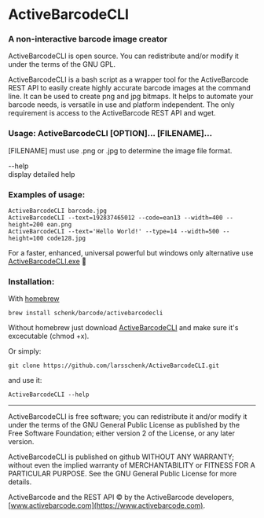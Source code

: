 # ActiveBarcodeCLI

###  A non-interactive barcode image creator

ActiveBarcodeCLI is open source. You can redistribute and/or modify it under the terms of the GNU GPL.

ActiveBarcodeCLI is a bash script as a wrapper tool for the  ActiveBarcode REST API to easily create highly accurate barcode images at the command line. It can be used to create png and jpg bitmaps. It helps to automate your barcode needs, is versatile in use and platform independent. The only requirement is access to the ActiveBarcode REST API and wget.

### Usage: ActiveBarcodeCLI [OPTION]... [FILENAME]...

[FILENAME] must use .png or .jpg to determine the image file format.

  --help  
  display detailed help  

### Examples of usage:
```
ActiveBarcodeCLI barcode.jpg  
ActiveBarcodeCLI --text=192837465012 --code=ean13 --width=400 --height=200 ean.png  
ActiveBarcodeCLI --text='Hello World!' --type=14 --width=500 --height=100 code128.jpg  
```

For a faster, enhanced, universal powerful but windows only alternative use  
[ActiveBarcodeCLI.exe](https://www.activebarcode.com/commandline/) &#128640;

### Installation:

With [homebrew](https://brew.sh) 
```
brew install schenk/barcode/activebarcodecli  
```

Without homebrew just download [ActiveBarcodeCLI](https://raw.githubusercontent.com/larsschenk/ActiveBarcodeCLI/master/ActiveBarcodeCLI) and make sure it's excecutable (chmod +x).  

Or simply:  
```
git clone https://github.com/larsschenk/ActiveBarcodeCLI.git  
```
and use it:   
```
ActiveBarcodeCLI --help  
```

----
ActiveBarcodeCLI is free software; you can redistribute it and/or
modify it under the terms of the GNU General Public License
as published by the Free Software Foundation; either version 2
of the License, or any later version.

ActiveBarcodeCLI is published on github WITHOUT ANY WARRANTY; without even the implied warranty of MERCHANTABILITY or FITNESS FOR A PARTICULAR PURPOSE.
See the GNU General Public License for more details.

ActiveBarcode and the REST API &copy; by the ActiveBarcode developers, [www.activebarcode.com](https://www.activebarcode.com).